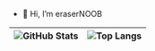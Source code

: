 - 👋 Hi, I’m eraserNOOB


| ![GitHub Stats](https://github-readme-stats-iota-seven-92.vercel.app/api?username=erasernoob&show_icons=true&theme=buefy&hide_border=true) | ![Top Langs](https://github-readme-stats-iota-seven-92.vercel.app/api/top-langs/?username=erasernoob&layout=compact&theme=buefy&hide_border=true&exclude_repo=Daily_learning,CS61C_learning,stanford-cpp-library&hide=c%2B%2B,html,makefile,scss,c,astro) |
| ------------- | ------------- |




<!---
erasernoob/erasernoob is a ✨ special ✨ repository because its `README.md` (this file) appears on your GitHub profile.
You can click the Preview link to take a look at your changes.
--->


